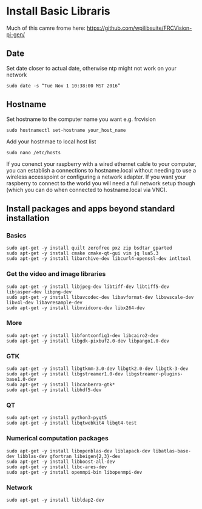 # Install Basic Libraris

Much of this camre frome here: https://github.com/wpilibsuite/FRCVision-pi-gen/

## Date
Set date closer to actual date, otherwise ntp might not work on your network
```
sudo date -s “Tue Nov 1 10:38:00 MST 2016”
```

## Hostname
Set hostname to the computer name you want e.g.  frcvision
```
sudo hostnamectl set-hostname your_host_name
```
Add your hostnmae to local host list
```
sudo nano /etc/hosts
```

If you conenct your raspberry with a wired ethernet cable to your computer, you can establish a connections to hostname.local without needing to use a wireless accesspoint or configuring a network adapter. If you want your raspberry to connect to the world you will need a full network setup though (which you can do when connected to hostname.local via VNC). 

## Install packages and apps beyond standard installation

### Basics
```
sudo apt-get -y install quilt zerofree pxz zip bsdtar gparted
sudo apt-get -y install cmake cmake-qt-gui vim jq lua5.3
sudo apt-get -y install libarchive-dev libcurl4-openssl-dev intltool
```

### Get the video and image libraries
```
sudo apt-get -y install libjpeg-dev libtiff-dev libtiff5-dev libjasper-dev libpng-dev
sudo apt-get -y install libavcodec-dev libavformat-dev libswscale-dev libv4l-dev libavresample-dev
sudo apt-get -y install libxvidcore-dev libx264-dev
```

### More
```
sudo apt-get -y install libfontconfig1-dev libcairo2-dev
sudo apt-get -y install libgdk-pixbuf2.0-dev libpango1.0-dev
```

### GTK 
```
sudo apt-get -y install libgtkmm-3.0-dev libgtk2.0-dev libgtk-3-dev
sudo apt-get -y install libgstreamer1.0-dev libgstreamer-plugins-base1.0-dev
sudo apt-get -y install libcanberra-gtk*
sudo apt-get -y install libhdf5-dev
```

### QT
```
sudo apt-get -y install python3-pyqt5
sudo apt-get -y install libqtwebkit4 libqt4-test
```

### Numerical computation packages
```
sudo apt-get -y install libopenblas-dev liblapack-dev libatlas-base-dev libblas-dev gfortran libeigen{2,3}-dev
sudo apt-get -y install libboost-all-dev
sudo apt-get -y install libc-ares-dev
sudo apt-get -y install openmpi-bin libopenmpi-dev
```

### Network
```
sudo apt-get -y install libldap2-dev
```
